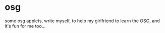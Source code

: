 # osg
some osg applets, write myself, to help my girlfriend to learn the OSG, and it's fun for me too... 

